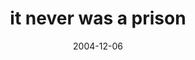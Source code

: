 ---
layout: base.njk
title : 'it never was a prison' 
view_title : 'it never was a prison' 
year : '2004' 
date : '2004-12-06' 
img_file : '/drawing/itneverwasaprison.png' 
html_file : 'itneverwasaprison' 
next_html : 'imisseditagain.html' 
year_order : '229' 
permalink : "title/{{html_file}}.html"
---